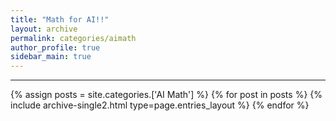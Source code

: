 ```yaml
---
title: "Math for AI!!"
layout: archive
permalink: categories/aimath
author_profile: true
sidebar_main: true
---
```


<!-- 공백이 포함되어 있는 카테고리 이름의 경우 site.categories.['a b c'] 이런식으로! -->

***
 
{% assign posts = site.categories.['AI Math'] %}
{% for post in posts %} {% include archive-single2.html type=page.entries_layout %} {% endfor %}
